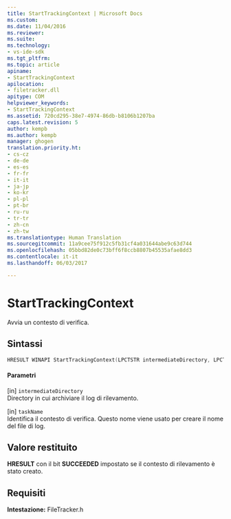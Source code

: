 ```yaml
---
title: StartTrackingContext | Microsoft Docs
ms.custom: 
ms.date: 11/04/2016
ms.reviewer: 
ms.suite: 
ms.technology:
- vs-ide-sdk
ms.tgt_pltfrm: 
ms.topic: article
apiname:
- StartTrackingContext
apilocation:
- filetracker.dll
apitype: COM
helpviewer_keywords:
- StartTrackingContext
ms.assetid: 720cd295-38e7-4974-86db-b8106b1207ba
caps.latest.revision: 5
author: kempb
ms.author: kempb
manager: ghogen
translation.priority.ht:
- cs-cz
- de-de
- es-es
- fr-fr
- it-it
- ja-jp
- ko-kr
- pl-pl
- pt-br
- ru-ru
- tr-tr
- zh-cn
- zh-tw
ms.translationtype: Human Translation
ms.sourcegitcommit: 11a9cee75f912c5fb31cf4a031644abe9c63d744
ms.openlocfilehash: 05bbd82de0c73bff6f8ccb8807b45535afae8dd3
ms.contentlocale: it-it
ms.lasthandoff: 06/03/2017

---
```

# <a name="starttrackingcontext"></a>StartTrackingContext
Avvia un contesto di verifica.  
  
## <a name="syntax"></a>Sintassi  
  
```cpp
HRESULT WINAPI StartTrackingContext(LPCTSTR intermediateDirectory, LPCTSTR taskName);  
```  
  
#### <a name="parameters"></a>Parametri  
 [in] `intermediateDirectory`  
 Directory in cui archiviare il log di rilevamento.  
  
 [in] `taskName`  
 Identifica il contesto di verifica. Questo nome viene usato per creare il nome del file di log.  
  
## <a name="return-value"></a>Valore restituito  
 **HRESULT** con il bit **SUCCEEDED** impostato se il contesto di rilevamento è stato creato.  
  
## <a name="requirements"></a>Requisiti  
 **Intestazione:** FileTracker.h
